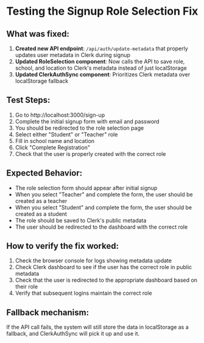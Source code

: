 # Testing the Signup Role Selection Fix

## What was fixed:

1. **Created new API endpoint**: `/api/auth/update-metadata` that properly updates user metadata in Clerk during signup
2. **Updated RoleSelection component**: Now calls the API to save role, school, and location to Clerk's metadata instead of just localStorage
3. **Updated ClerkAuthSync component**: Prioritizes Clerk metadata over localStorage fallback

## Test Steps:

1. Go to http://localhost:3000/sign-up
2. Complete the initial signup form with email and password
3. You should be redirected to the role selection page
4. Select either "Student" or "Teacher" role
5. Fill in school name and location
6. Click "Complete Registration"
7. Check that the user is properly created with the correct role

## Expected Behavior:

- The role selection form should appear after initial signup
- When you select "Teacher" and complete the form, the user should be created as a teacher
- When you select "Student" and complete the form, the user should be created as a student
- The role should be saved to Clerk's public metadata
- The user should be redirected to the dashboard with the correct role

## How to verify the fix worked:

1. Check the browser console for logs showing metadata update
2. Check Clerk dashboard to see if the user has the correct role in public metadata
3. Check that the user is redirected to the appropriate dashboard based on their role
4. Verify that subsequent logins maintain the correct role

## Fallback mechanism:

If the API call fails, the system will still store the data in localStorage as a fallback, and ClerkAuthSync will pick it up and use it.
